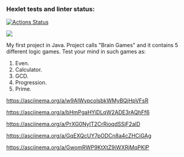 ### Hexlet tests and linter status:
[![Actions Status](https://github.com/error4071/java-project-61/workflows/hexlet-check/badge.svg)](https://github.com/error4071/java-project-61/actions)

<a href="https://codeclimate.com/github/error4071/java-project-61/maintainability"><img src="https://api.codeclimate.com/v1/badges/20302b324a1161512f16/maintainability" /></a>

My first project in Java. Project calls "Brain Games" and it contains 5 different logic games. Test your mind in such games as:

1. Even.
2. Calculator.
3. GCD.
4. Progression.
5. Prime.

https://asciinema.org/a/w9AlWvpcolsbkWMyBQjHpVFsR

https://asciinema.org/a/bHmPgaHYiDLqW2ADE3rAQhFf6

https://asciinema.org/a/PrXG0NyIT2CrRioqdSSjF2alD

https://asciinema.org/a/GqEXQcUY7pODCn8a4cZHCiGAg

 https://asciinema.org/a/GwomRWP9KtXtZ9iWXRjMqPKlP
